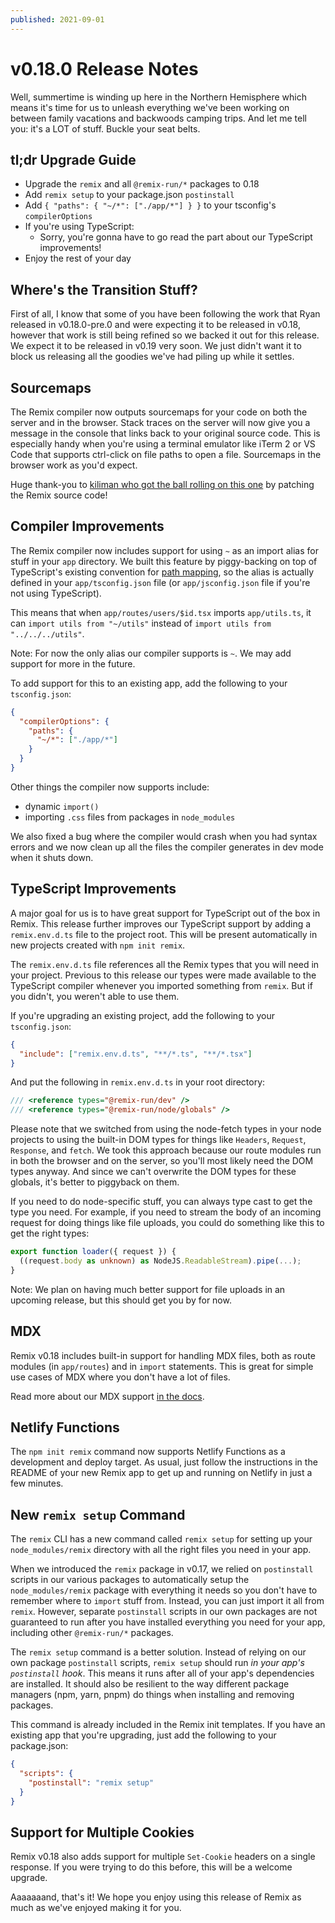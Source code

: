 ```yaml
---
published: 2021-09-01
---
```


# v0.18.0 Release Notes

Well, summertime is winding up here in the Northern Hemisphere which means it's time for us to unleash everything we've been working on between family vacations and backwoods camping trips. And let me tell you: it's a LOT of stuff. Buckle your seat belts.

## tl;dr Upgrade Guide

- Upgrade the `remix` and all `@remix-run/*` packages to 0.18
- Add `remix setup` to your package.json `postinstall`
- Add `{ "paths": { "~/*": ["./app/*"] } }` to your tsconfig's `compilerOptions`
- If you're using TypeScript:
  - Sorry, you're gonna have to go read the part about our TypeScript improvements!
- Enjoy the rest of your day

## Where's the Transition Stuff?

First of all, I know that some of you have been following the work that Ryan released in v0.18.0-pre.0 and were expecting it to be released in v0.18, however that work is still being refined so we backed it out for this release. We expect it to be released in v0.19 very soon. We just didn't want it to block us releasing all the goodies we've had piling up while it settles.

## Sourcemaps

The Remix compiler now outputs sourcemaps for your code on both the server and in the browser. Stack traces on the server will now give you a message in the console that links back to your original source code. This is especially handy when you're using a terminal emulator like iTerm 2 or VS Code that supports ctrl-click on file paths to open a file. Sourcemaps in the browser work as you'd expect.

Huge thank-you to [kiliman who got the ball rolling on this one](https://discord.com/channels/770287896669978684/771068344320786452/870112384151322674) by patching the Remix source code!

## Compiler Improvements

The Remix compiler now includes support for using `~` as an import alias for stuff in your `app` directory. We built this feature by piggy-backing on top of TypeScript's existing convention for [path mapping](https://www.typescriptlang.org/docs/handbook/module-resolution.html#path-mapping), so the alias is actually defined in your `app/tsconfig.json` file (or `app/jsconfig.json` file if you're not using TypeScript). 

This means that when `app/routes/users/$id.tsx` imports `app/utils.ts`, it can `import utils from "~/utils"` instead of `import utils from "../../../utils"`.

Note: For now the only alias our compiler supports is `~`. We may add support for more in the future.

To add support for this to an existing app, add the following to your `tsconfig.json`:

```json
{
  "compilerOptions": {
    "paths": {
      "~/*": ["./app/*"]
    }
  }
}
```

Other things the compiler now supports include:

- dynamic `import()`
- importing `.css` files from packages in `node_modules`

We also fixed a bug where the compiler would crash when you had syntax errors and we now clean up all the files the compiler generates in dev mode when it shuts down.

## TypeScript Improvements

A major goal for us is to have great support for TypeScript out of the box in Remix. This release further improves our TypeScript support by adding a `remix.env.d.ts` file to the project root. This will be present automatically in new projects created with `npm init remix`.

The `remix.env.d.ts` file references all the Remix types that you will need in your project. Previous to this release our types were made available to the TypeScript compiler whenever you imported something from `remix`. But if you didn't, you weren't able to use them.

If you're upgrading an existing project, add the following to your `tsconfig.json`:

```json
{
  "include": ["remix.env.d.ts", "**/*.ts", "**/*.tsx"]
}
```

And put the following in `remix.env.d.ts` in your root directory:

```ts
/// <reference types="@remix-run/dev" />
/// <reference types="@remix-run/node/globals" />
```

Please note that we switched from using the node-fetch types in your node projects to using the built-in DOM types for things like `Headers`, `Request`, `Response`, and `fetch`. We took this approach because our route modules run in both the browser and on the server, so you'll most likely need the DOM types anyway. And since we can't overwrite the DOM types for these globals, it's better to piggyback on them.

If you need to do node-specific stuff, you can always type cast to get the type you need. For example, if you need to stream the body of an incoming request for doing things like file uploads, you could do something like this to get the right types:

```ts
export function loader({ request }) {
  ((request.body as unknown) as NodeJS.ReadableStream).pipe(...);
}
```

Note: We plan on having much better support for file uploads in an upcoming release, but this should get you by for now.

## MDX

Remix v0.18 includes built-in support for handling MDX files, both as route modules (in `app/routes`) and in `import` statements. This is great for simple use cases of MDX where you don't have a lot of files.

Read more about our MDX support [in the docs](https://docs.remix.run/v0.18/guides/mdx/).

## Netlify Functions

The `npm init remix` command now supports Netlify Functions as a development and deploy target. As usual, just follow the instructions in the README of your new Remix app to get up and running on Netlify in just a few minutes.

## New `remix setup` Command

The `remix` CLI has a new command called `remix setup` for setting up your `node_modules/remix` directory with all the right files you need in your app.

When we introduced the `remix` package in v0.17, we relied on `postinstall` scripts in our various packages to automatically setup the `node_modules/remix` package with everything it needs so you don't have to remember where to `import` stuff from. Instead, you can just import it all from `remix`. However, separate `postinstall` scripts in our own packages are not guaranteed to run after you have installed everything you need for your app, including other `@remix-run/*` packages.

The `remix setup` command is a better solution. Instead of relying on our own package `postinstall` scripts, `remix setup` should run *in your app's `postinstall` hook*. This means it runs after all of your app's dependencies are installed. It should also be resilient to the way different package managers (npm, yarn, pnpm) do things when installing and removing packages.

This command is already included in the Remix init templates. If you have an existing app that you're upgrading, just add the following to your package.json:

```json
{
  "scripts": {
    "postinstall": "remix setup"
  }
}
```

## Support for Multiple Cookies

Remix v0.18 also adds support for multiple `Set-Cookie` headers on a single response. If you were trying to do this before, this will be a welcome upgrade.

Aaaaaaand, that's it! We hope you enjoy using this release of Remix as much as we've enjoyed making it for you.